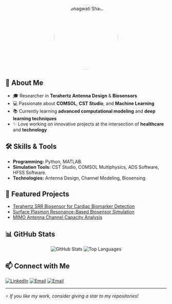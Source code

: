 <!-- Profile Picture -->
<p align="center">
  <img src="https://github.com/yourusername/yourrepo/blob/main/profile.jpg" alt="Bhagwati Sharan" width="200" style="border-radius:50%">
</p>

## 🚀 About Me
- 🎓 Researcher in **Terahertz Antenna Design** & **Biosensors**
- 💻 Passionate about **COMSOL**, **CST Studio**, and **Machine Learning**
- 📚 Currently learning **advanced computational modeling** and **deep learning techniques**
- ✨ Love working on innovative projects at the intersection of **healthcare** and **technology**

## 🛠 Skills & Tools
- **Programming:** Python, MATLAB.
- **Simulation Tools:** CST Studio, COMSOL Multiphysics, ADS Software, HFSS Software.
- **Technologies:** Antenna Design, Channel Modeling, Biosensing


## 📂 Featured Projects
- [Terahertz SRR Biosensor for Cardiac Biomarker Detection](https://github.com/yourusername/project-link)
- [Surface Plasmon Resonance-Based Biosensor Simulation](https://github.com/yourusername/project-link)
- [MIMO Antenna Channel Capacity Analysis](https://github.com/yourusername/project-link)

## 📊 GitHub Stats
<p align="center">
  <img src="https://github-readme-stats.vercel.app/api?username=yourusername&show_icons=true&theme=tokyonight" alt="GitHub Stats">
  <img src="https://github-readme-stats.vercel.app/api/top-langs/?username=yourusername&layout=compact&theme=tokyonight" alt="Top Languages">
</p>

## 📫 Connect with Me
<p>
  <a href="https://linkedin.com/in/ybhagwati-sharan/"><img src="https://img.shields.io/badge/LinkedIn-0077B5.svg?logo=linkedin&logoColor=white" alt="LinkedIn"></a>
  <a href="mailto:bhagwati.sharan001@gmail.com"><img src="https://img.shields.io/badge/Email-D14836.svg?logo=gmail&logoColor=white" alt="Email"></a>
  <a href="mailto:bhagwati.sharan001@ieee.org"><img src="https://img.shields.io/badge/Email-D14836.svg?logo=gmail&logoColor=white" alt="Email"></a>
</p>

---

⭐️ *If you like my work, consider giving a star to my repositories!*
